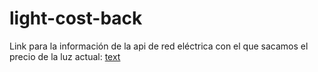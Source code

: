 # light-cost-back

Link para la información de la api de red eléctrica con el que sacamos el precio de la luz actual:
[text](https://www.ree.es/es/apidatos)
